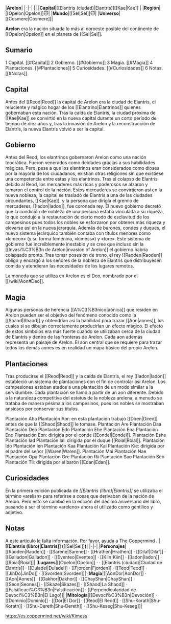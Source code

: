 

|**Arelon**|
|-|-|
||
|**Capital**|[[Elantris (ciudad)\|Elantris]][[Kae\|Kae]] |
|**Región**|[[Opelon\|Opelon]]🐱︎|
|**Mundo**|[[Sel\|Sel]]🐱︎|
|**Universo**|[[Cosmere\|Cosmere]]|

**Arelon** era la nación situada lo más al noroeste posible del continente de [[Opelon\|Opelon]] en el planeta de [[Sel\|Sel]].

## Sumario

1 Capital. [[#Capital]] 
2 Gobierno. [[#Gobierno]] 
3 Magia. [[#Magia]] 
4 Plantaciones. [[#Plantaciones]] 
5 Curiosidades. [[#Curiosidades]] 
6 Notas. [[#Notas]] 


## Capital
Antes del [[Reod\|Reod]] la capital de Arelon era la ciudad de Elantris, el reluciente y mágico hogar de los [[Elantrino\|Elantrinos]] quienes gobernaban esta nación. Tras la caída de Elantris, la ciudad próxima de [[Kae\|Kae]] se convirtió en la nueva capital durante un corto período de tiempo de diez años y, tras la invasión de Arelon y la reconstrucción de Elantris, la nueva Elantris volvió a ser la capital.

## Gobierno
Antes del Reod, los elantrinos gobernaron Arelon como una nación teocrática. Fueron venerados como deidades gracias a sus habilidades mágicas. Pero, pese a que los elantrinos eran considerados como dioses por la mayoría de los ciudadanos, existían otras religiones sin que existiese una competencia entre estas y los elantrinos.
Tras el colapso de Elantris debido al Reod, los mercaderes más ricos y poderosos se alzaron y tomaron el control de la nación. Estos mercaderes se convirtieron así en la nueva nobleza, la capital se trasladó de Elantris a una de las ciudades circundantes, [[Kae\|Kae]], y la persona que dirigía el gremio de mercaderes, [[Iadon\|Iadon]], fue coronada rey. El nuevo gobierno decretó que la condición de nobleza de una persona estaba vinculada a su riqueza, lo que condujo a la restauración de cierto modo de esclavitud de los campesinos pues todos los nobles se esforzaron por obtener más riqueza y elevarse así en la nueva jerarquía. Además de barones, condes y duques, el nuevo sistema jerárquico también contaba con títulos menores como «kimeon» (y su forma femenina, «kimess») y «tore». Este sistema de gobierno fue increíblemente inestable y se cree que incluso sin la [[Invasi%C3%B3n de Arelon\|invasion of Arelon]] el gobierno habría colapsado pronto.
Tras tomar posesión de trono, el rey [[Raoden\|Raoden]] obligó y encargó a los señores de la nobleza de Elantris que distribuyesen comida y atendieran las necesidades de los lugares remotos.

La moneda que se utiliza en Arelon es el Deo, nombrado por el [[/wiki/Aon#Deo]].

## Magia
Algunas personas de herencia [[A%C3%B3nico\|aónica]] que residen en Arelon pueden ser el objetivo del fenómeno conocido como la [[Shaod\|Shaod]] y obtendrían así la habilidad para trazar [[Aon\|aones]], los cuales si se dibujan correctamente producirían un efecto mágico. El efecto de estos símbolos era más fuerte cuando se utilizaban cerca de la ciudad de Elantris y dentro de las fronteras de Arelon. Cada aon además representa un paisaje de Arelon. El aon central que se requiere para trazar todos los demás aones es en realidad un mapa básico del propio Arelon.

## Plantaciones
Tras producirse el [[Reod\|Reod]] y la caída de Elantris, el rey [[Iadon\|Iadon]] estableció un sistema de plantaciones con el fin de controlar así Arelon. Los campesiones estaban atados a una plantación de un modo similar a la servidumbre. Cada plantación se llamó a partir de un aon diferente. Debido a la naturaleza competitiva del estatus de la nobleza arelena, a menudo se trataba de manera pésima a los campesinos, pues los nobles se mostraban ansiosos por conservar sus títulos.


Plantación Aha
Plantación Aor: en esta plantación trabajó [[Diren\|Diren]] antes de que la [[Shaod\|Shaod]] le tomase.
Plantación Are
Plantación Daa
Plantación Deo
Plantación Edo
Plantación Ehe
Plantación Ena
Plantación Eno
Plantación Eon: dirigida por el conde [[Eondel\|Eondel]].
Plantación Eshe
Plantación Iad
Plantación Ial: dirigida por el duque [[Roial\|Roial]].
Plantación Ido
Plantación Ien
Plantación Kaa
Plantación Kai
Plantación Kie: dirigida por el padre del señor [[Waren\|Waren]].
Plantación Mai
Plantación Nae
Plantación Opa
Plantación Ore
Plantación Rii
Plantación Sao
Plantación Seo
Plantación Tii: dirigida por el barón [[Edan\|Edan]].

## Curiosidades
En la primera edición publicada de *[[Elantris (libro)\|Elantris]]* se utilizaba el término «arelish» para referirse a cosas que derivaban de la nación de Arelon. Pero esto se cambió en la edición del décimo aniversario del libro, pasando a ser el término «areleno» ahora el utilizado como gentilico y adjetivo.
## Notas

A este artículo le falta información. Por favor, ayuda a The Coppermind .
|**[[Elantris (libro)\|Elantris]] (**[[Sel\|Sel]]**)**|
|-|-|
|**Personajes**|[[Raoden\|Raoden]] · [[Sarene\|Sarene]] · [[Hrathen\|Hrathen]] · [[Dilaf\|Dilaf]] · [[Galladon\|Galladon]] · [[Eventeo\|Eventeo]] · [[Kiin\|Kiin]] · [[Iadon\|Iadon]] · [[Roial\|Roial]]|
|**Lugares**|[[Opelon\|Opelon]] ·  · [[Elantris (ciudad)\|Ciudad de Elantris]] · [[Duladel\|Duladel]] · [[Fjorden\|Fjorden]] · [[Teod\|Teod]] · [[JinDo\|JinDo]] · [[Svorden\|Svorden]]|
|**Magia**|[[AonDor\|AonDor]] · [[Aon\|Aones]] · [[Dakhor\|Dakhor]] · [[ChayShan\|ChayShan]] · [[Seon\|Seones]] · [[Skaze\|Skazes]] · [[Shaod\|La Shaod]] · [[Falsificaci%C3%B3n\|Falsificación]] · [[Perpendicularidad de Devoci%C3%B3n\|El Lago]]|
|**Mitología**|[[Devoci%C3%B3n\|Devoción]] · [[Dominio\|Dominio]] · [[Dor\|El Dor]] · [[Reod\|El Reod]] · [[Shu-Korath\|Shu-Korath]] · [[Shu-Dereth\|Shu-Dereth]] · [[Shu-Keseg\|Shu-Keseg]]|



https://es.coppermind.net/wiki/Kimess